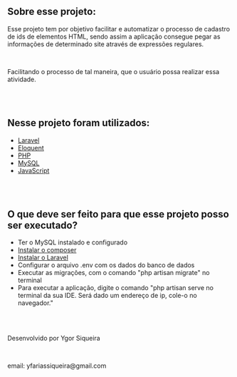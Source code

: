 <h2>Sobre esse projeto:</h2>
<p>Esse projeto tem por objetivo facilitar e automatizar o processo de cadastro de
ids de elementos HTML, sendo assim a aplicação consegue pegar as informações de
determinado site através de expressões regulares.</p>
<br>
<p>
Facilitando o processo de tal maneira, que o usuário possa realizar essa atividade.
</p>
<br>
<br>
<h2>Nesse projeto foram utilizados:</h2>
<ul>
<li><a href="https://laravel.com/">Laravel</a></li>
<li><a href="https://laravel.com/docs/5.4/eloquent">Eloquent</a></li>
<li><a href="https://secure.php.net/">PHP</a></li>
<li><a href="https://www.mysql.com/">MySQL</a></li>
<li><a href="https://www.javascript.com/">JavaScript</a></li>
</ul>
<br>
<br>
<h2>O que deve ser feito para que esse projeto posso ser executado?</h2>
<ul>
<li>Ter o MySQL instalado e configurado</li>
<li><a href="https://getcomposer.org/">Instalar o composer</a></li>
<li><a href="https://laravel.com/docs/5.4#installation">Instalar o Laravel</a></li>
<li>Configurar o arquivo .env com os dados do banco de dados</li>
<li>Executar as migrações, com o comando "php artisan migrate" no terminal</li>
<li>Para executar a aplicação, digite o comando "php artisan serve no terminal
da sua IDE. Será dado um endereço de ip, cole-o no navegador."</li>
</ul>
<br>
<br>
<p>Desenvolvido por Ygor Siqueira</p>
<br>
<p>email: yfariassiqueira@gmail.com</p>
